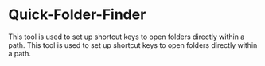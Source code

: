 # Quick-Folder-Finder
 This tool is used to set up shortcut keys to open folders directly within a path.
This tool is used to set up shortcut keys to open folders directly within a path.